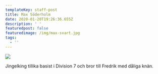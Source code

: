 ```yaml
---
templateKey: staff-post
title: Max Söderholm
date: 2020-01-20T19:26:36.655Z
description: ' '
featuredpost: false
featuredimage: /img/max-svart.jpg
tags:
  - ''
---
```

![](/img/max-svart.jpg)

Jingelking tillika basist i Division 7 och bror till Fredrik med dåliga knän.
